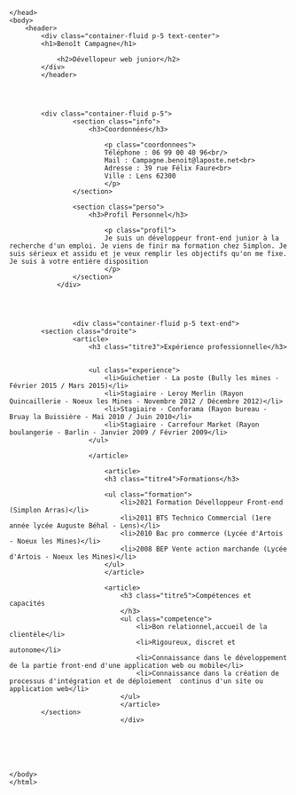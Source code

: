 <!DOCTYPE html>
<html>
	<head>
		<meta charset="utf-8">
		<meta name="viewport" content="width=device-width, initial-scale=1">
		<title>CV en HTML</title>
        <link href="https://cdn.jsdelivr.net/npm/bootstrap@5.1.3/dist/css/bootstrap.min.css" rel="stylesheet" integrity="sha384-1BmE4kWBq78iYhFldvKuhfTAU6auU8tT94WrHftjDbrCEXSU1oBoqyl2QvZ6jIW3" crossorigin="anonymous">

	</head>
	<body>
		<header>
            <div class="container-fluid p-5 text-center">
	    	<h1>Benoît Campagne</h1>
		
        		<h2>Dévellopeur web junior</h2>
            </div>
            </header>	


        	
                
            <div class="container-fluid p-5">
	    			<section class="info">
        			    <h3>Coordonnées</h3>

						    <p class="coordonnees">
							Téléphone : 06 99 00 40 96<br/>
						    Mail : Campagne.benoit@laposte.net<br>
						    Adresse : 39 rue Félix Faure<br>
						    Ville : Lens 62300
					 	    </p>
					</section>

					<section class="perso">
					    <h3>Profil Personnel</h3>

						    <p class="profil">
							Je suis un développeur front-end junior à la recherche d'un emploi. Je viens de finir ma formation chez Simplon. Je suis sérieux et assidu et je veux remplir les objectifs qu'on me fixe. Je suis à votre entière disposition 
						    </p>
					</section>
                </div>                    
					

                
                
                    <div class="container-fluid p-5 text-end">
			<section class="droite">
					<article>
					    <h3 class="titre3">Expérience professionnelle</h3>

						
						<ul class="experience">
							<li>Guichetier - La poste (Bully les mines - Février 2015 / Mars 2015)</li>
							<li>Stagiaire - Leroy Merlin (Rayon Quincaillerie - Noeux les Mines - Novembre 2012 / Décembre 2012)</li> 
							<li>Stagiaire - Conforama (Rayon bureau - Bruay la Buissière - Mai 2010 / Juin 2010</li>
							<li>Stagiaire - Carrefour Market (Rayon boulangerie - Barlin - Janvier 2009 / Février 2009</li>
						</ul>
						
						</article>

						    <article>
							<h3 class="titre4">Formations</h3>

							<ul class="formation">
								<li>2021 Formation Dévelloppeur Front-end (Simplon Arras)</li>
								<li>2011 BTS Technico Commercial (1ere année lycée Auguste Béhal - Lens)</li>
								<li>2010 Bac pro commerce (Lycée d'Artois - Noeux les Mines)</li>
								<li>2008 BEP Vente action marchande (Lycée d'Artois - Noeux les Mines)</li>
							</ul>
							</article>

							<article>
								<h3 class="titre5">Compétences et capacités
								</h3>
								<ul class="competence">
									<li>Bon relationnel,accueil de la clientèle</li>
									<li>Rigoureux, discret et autonome</li>
									<li>Connaissance dans le développement de la partie front-end d'une application web ou mobile</li>
									<li>Connaissance dans la création de processus d'intégration et de déploiement  continus d'un site ou application web</li>
								</ul>
								</article>
			</section>
								</div>






	</body>
	</html>

